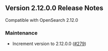 ## Version 2.12.0.0 Release Notes

Compatible with OpenSearch 2.12.0


### Maintenance
* Increment version to 2.12.0.0 ([#279](https://github.com/opensearch-project/ml-commons-dashboards/pull/279))